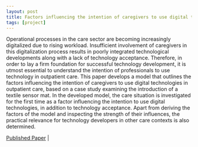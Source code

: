 ```yaml
---
layout: post
title: Factors influencing the intention of caregivers to use digital technologies in outpatient care – A case study examining the introduction of a textile sensor mat
tags: [project]
---
```


Operational processes in the care sector are becoming increasingly digitalized due to rising workload. Insufficient involvement of caregivers in this digitalization process results in poorly integrated technological developments along with a lack of technology acceptance. Therefore, in order to lay a firm foundation for successful technology development, it is utmost essential to understand the intention of professionals to use technology in outpatient care. This paper develops a model that outlines the factors influencing the intention of caregivers to use digital technologies in outpatient care, based on a case study examining the introduction of a textile sensor mat. In the developed model, the care situation is investigated for the first time as a factor influencing the intention to use digital technologies, in addition to technology acceptance. Apart from deriving the factors of the model and inspecting the strength of their influences, the practical relevance for technology developers in other care contexts is also determined.

<a href="https://link.springer.com/article/10.1007/s41449-021-00277-4" target="_blank"> Published Paper</a> |

